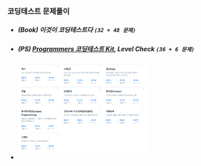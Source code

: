 ### 코딩테스트 문제풀이

* ##### (Book) 이것이 코딩테스트다 `(32 + 48 문제)`  
* ##### (PS) [Programmers 코딩테스트 Kit](https://programmers.co.kr/learn/challenges), Level Check `(36 + 6 문제)`

    <img src="programmers.png" alt="" width="60%"/>

* 